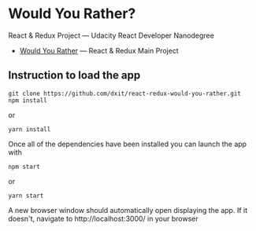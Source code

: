 # Would You Rather?

React & Redux Project — Udacity React Developer Nanodegree

- [Would You Rather](https://github.com/alhassnalsherif/react-redux-would-you-rather) — React & Redux Main Project

## Instruction to load the app

```
git clone https://github.com/dxit/react-redux-would-you-rather.git
npm install
```

or

```
yarn install
```

Once all of the dependencies have been installed you can launch the app with

```
npm start
```

or

```
yarn start
```

A new browser window should automatically open displaying the app. If it doesn't, navigate to http://localhost:3000/ in your browser
